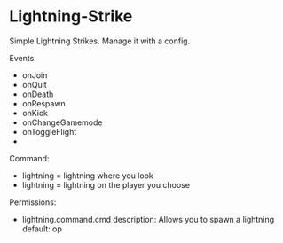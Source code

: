 # Lightning-Strike

Simple Lightning Strikes. Manage it with a config.
  
Events:
  - onJoin
  - onQuit
  - onDeath
  - onRespawn
  - onKick
  - onChangeGamemode
  - onToggleFlight
  - 
  
Command:
  - lightning = lightning where you look
  - lightning <player> = lightning on the player you choose
  
  
Permissions:
 - lightning.command.cmd
  description: Allows you to spawn a lightning
  default: op
